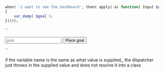 ```php
when( 'i want to see the dashboard', then( apply( a( function( Input $goal )
{
    var_dump( $goal );
}))));
```

``
 <form method="GET">
    <input type="text" name="goal" placeholder="goal">
    <input type="submit" value="Place goal">
</form>
``

if the variable name is the same as what value is supplied,, the dispatcher
just throws in the supplied value and does not resolve it into a class